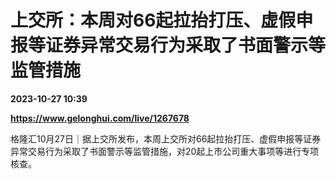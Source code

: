 # 上交所：本周对66起拉抬打压、虚假申报等证券异常交易行为采取了书面警示等监管措施

**2023-10-27 10:39**

**https://www.gelonghui.com/live/1267678**

格隆汇10月27日｜据上交所发布，本周上交所对66起拉抬打压、虚假申报等证券异常交易行为采取了书面警示等监管措施，对20起上市公司重大事项等进行专项核查。